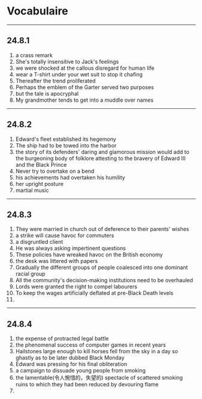 # Vocabulaire

---

## 24.8.1 

1. a crass remark 
2. She's totally insensitive to Jack's feelings 
3. we were shocked at the callous disregard for human life 
4. wear a T-shirt under your wet suit to stop it chafing 
5. Thereafter the trend proliferated 
6. Perhaps the emblem of the Garter served two purposes 
7. but the tale is apocryphal 
8. My grandmother tends to get into a muddle over names 
   
---

## 24.8.2 

1. Edward's fleet established its hegemony 
2. The ship had to be towed into the harbor 
3. the story of its defenders' daring and glamorous mission would add to the burgeoning body of folklore attesting to the bravery of Edward III and the Black Prince 
4. Never try to overtake on a bend 
5. his achievements had overtaken his humility 
6. her upright posture 
7. martial music 

---

## 24.8.3 

1. They were married in church out of deference to their parents' wishes 
2. a strike will cause havoc for commuters 
3. a disgruntled client 
4. He was always asking impertinent questions 
5. These policies have wreaked havoc on the British economy 
6. the desk was littered with papers 
7. Gradually the different groups of people coalesced into one dominant racial group 
8. All the community's decision-making institutions need to be overhauled 
9. Lords were granted the right to compel labourers
10. To keep the wages artificially deflated at pre-Black Death levels 
11. 

---

## 24.8.4

1. the expense of protracted legal battle
2. the phenomenal success of computer games in recent years 
3. Hailstones large enough to kill horses fell from the sky in a day so ghastly as to be later dubbed Black Monday 
4. Edward was pressing for his final obliteration 
5. a campaign to dissuade young people from smoking 
6. the lamentable(令人惋惜的，失望的) spectacle of scattered smoking ruins to which they had been reduced by devouring flame 
7. 
   

